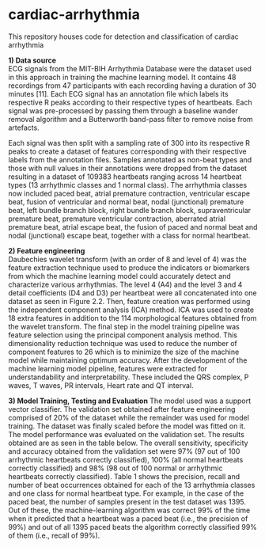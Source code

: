 # cardiac-arrhythmia
This repository houses code for detection and classification of cardiac arrhythmia


**1)	Data source**                           
ECG signals from the MIT-BIH Arrhythmia Database were the dataset used in this approach in training the machine learning model. It contains 48 recordings from 47 participants with each recording having a duration of 30 minutes [11]. Each ECG signal has an annotation file which labels its respective R peaks according to their respective types of heartbeats. Each signal was pre-processed by passing them through a baseline wander removal algorithm and a Butterworth band-pass filter to remove noise from artefacts.

Each signal was then split with a sampling rate of 300 into its respective R peaks to create a dataset of features corresponding with their respective labels from the annotation files. Samples annotated as non-beat types and those with null values in their annotations were dropped from the dataset resulting in a dataset of 109383 heartbeats ranging across 14 heartbeat types (13 arrhythmic classes and 1 normal class). The arrhythmia classes now included paced beat, atrial premature contraction, ventricular escape beat, fusion of ventricular and normal beat, nodal (junctional) premature beat, left bundle branch block, right bundle branch block, supraventricular premature beat, premature ventricular contraction, aberrated atrial premature beat, atrial escape beat, the fusion of paced and normal beat and nodal (junctional) escape beat, together with a class for normal heartbeat.

**2)	Feature engineering**      
Daubechies wavelet transform (with an order of 8 and level of 4) was the feature extraction technique used to produce the indicators or biomarkers from which the machine learning model could accurately detect and characterize various arrhythmias. The level 4 (A4) and the level 3 and 4 detail coefficients (D4 and D3) per heartbeat were all concatenated into one dataset as seen in Figure 2.2. Then, feature creation was performed using the independent component analysis (ICA) method. ICA was used to create 18 extra features in addition to the 114 morphological features obtained from the wavelet transform. The final step in the model training pipeline was feature selection using the principal component analysis method. This dimensionality reduction technique was used to reduce the number of component features to 26 which is to minimize the size of the machine model while maintaining optimum accuracy. After the development of the machine learning model pipeline, features were extracted for understandability and interpretability. These included the QRS complex, P waves, T waves, PR intervals, Heart rate and QT interval.

**3)	Model Training, Testing and Evaluation**
The model used was a support vector classifier. The validation set obtained after feature engineering comprised of 20% of the dataset while the remainder was used for model training. The dataset was finally scaled before the model was fitted on it. The model performance was evaluated on the validation set. The results obtained are as seen in the table below. The overall sensitivity, specificity and accuracy obtained from the validation set were 97% (97 out of 100 arrhythmic heartbeats correctly classified), 100% (all normal heartbeats correctly classified) and 98% (98 out of 100 normal or arrhythmic heartbeats correctly classified).
Table 1 shows the precision, recall and number of beat occurrences obtained for each of the 13 arrhythmia classes and one class for normal heartbeat type. For example, in the case of the paced beat, the number of samples present in the test dataset was 1395. Out of these, the machine-learning algorithm was correct 99% of the time when it predicted that a heartbeat was a paced beat (i.e., the precision of 99%) and out of all 1395 paced beats the algorithm correctly classified 99% of them (i.e., recall of 99%).
